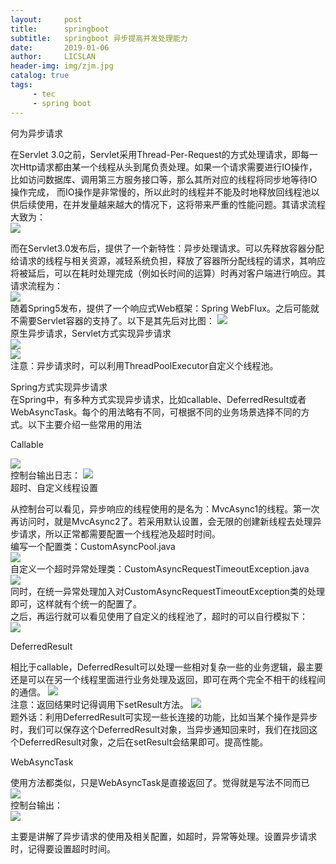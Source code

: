 ```yaml
---
layout:     post
title:      springboot
subtitle:   springboot 异步提高并发处理能力
date:       2019-01-06
author:     LICSLAN
header-img: img/zjm.jpg
catalog: true
tags:
     - tec
     - spring boot
---
```



何为异步请求

在Servlet 3.0之前，Servlet采用Thread-Per-Request的方式处理请求，即每一次Http请求都由某一个线程从头到尾负责处理。如果一个请求需要进行IO操作，比如访问数据库、调用第三方服务接口等，那么其所对应的线程将同步地等待IO操作完成， 而IO操作是非常慢的，所以此时的线程并不能及时地释放回线程池以供后续使用，在并发量越来越大的情况下，这将带来严重的性能问题。其请求流程大致为：<br>
![](https://raw.githubusercontent.com/licslan/licslan.github.io/master/img/同步io_servlet.jpg)<br>

而在Servlet3.0发布后，提供了一个新特性：异步处理请求。可以先释放容器分配给请求的线程与相关资源，减轻系统负担，释放了容器所分配线程的请求，其响应将被延后，可以在耗时处理完成（例如长时间的运算）时再对客户端进行响应。其请求流程为：<br>
![](https://raw.githubusercontent.com/licslan/licslan.github.io/master/img/异步io_servlet3.0.jpg)<br>
随着Spring5发布，提供了一个响应式Web框架：Spring WebFlux。之后可能就不需要Servlet容器的支持了。以下是其先后对比图：
![](https://raw.githubusercontent.com/licslan/licslan.github.io/master/img/spring_webflux.jpg)<br>
原生异步请求，Servlet方式实现异步请求<br>
![](https://raw.githubusercontent.com/licslan/licslan.github.io/master/img/servlet_asyn01.jpg)<br>
![](https://raw.githubusercontent.com/licslan/licslan.github.io/master/img/servlet_asyn01.jpg)<br>
注意：异步请求时，可以利用ThreadPoolExecutor自定义个线程池。<br>

Spring方式实现异步请求<br>
在Spring中，有多种方式实现异步请求，比如callable、DeferredResult或者WebAsyncTask。每个的用法略有不同，可根据不同的业务场景选择不同的方式。以下主要介绍一些常用的用法<br>

Callable<br>

![](https://raw.githubusercontent.com/licslan/licslan.github.io/master/img/callable.jpg)<br>
控制台输出日志：
![](https://raw.githubusercontent.com/licslan/licslan.github.io/master/img/callable_log.jpg)<br>
超时、自定义线程设置

从控制台可以看见，异步响应的线程使用的是名为：MvcAsync1的线程。第一次再访问时，就是MvcAsync2了。若采用默认设置，会无限的创建新线程去处理异步请求，所以正常都需要配置一个线程池及超时时间。<br>
编写一个配置类：CustomAsyncPool.java<br>
![](https://raw.githubusercontent.com/licslan/licslan.github.io/master/img/CustomAsyncPool.jpg)<br>
自定义一个超时异常处理类：CustomAsyncRequestTimeoutException.java<br>
![](https://raw.githubusercontent.com/licslan/licslan.github.io/master/img/CustomAsyncRequestTimeoutException.jpg)<br>
同时，在统一异常处理加入对CustomAsyncRequestTimeoutException类的处理即可，这样就有个统一的配置了。<br>
之后，再运行就可以看见使用了自定义的线程池了，超时的可以自行模拟下：<br>
![](https://raw.githubusercontent.com/licslan/licslan.github.io/master/img/CustomAsyncRequestTimeoutException_log.jpg)<br>

DeferredResult<br>

相比于callable，DeferredResult可以处理一些相对复杂一些的业务逻辑，最主要还是可以在另一个线程里面进行业务处理及返回，即可在两个完全不相干的线程间的通信。
![](https://raw.githubusercontent.com/licslan/licslan.github.io/master/img/DeferredResult.jpg)<br>
注意：返回结果时记得调用下setResult方法。
![](https://raw.githubusercontent.com/licslan/licslan.github.io/master/img/DeferredResult_log.jpg)<br>
题外话：利用DeferredResult可实现一些长连接的功能，比如当某个操作是异步时，我们可以保存这个DeferredResult对象，当异步通知回来时，我们在找回这个DeferredResult对象，之后在setResult会结果即可。提高性能。<br>

WebAsyncTask<br>

使用方法都类似，只是WebAsyncTask是直接返回了。觉得就是写法不同而已<br>
![](https://raw.githubusercontent.com/licslan/licslan.github.io/master/img/WebAsyncTask.jpg)<br>
控制台输出：<br>
![](https://raw.githubusercontent.com/licslan/licslan.github.io/master/img/WebAsyncTask_log.jpg)<br>

主要是讲解了异步请求的使用及相关配置，如超时，异常等处理。设置异步请求时，记得要设置超时时间。

